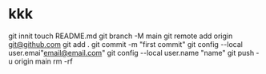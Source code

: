 # kkk
git innit 
touch README.md
git branch -M main
git remote add origin git@github.com
git add .
git commit -m "first commit"
git config --local user.emai"email@email.com"
git config --local user.name "name"
git push -u origin main
rm -rf 